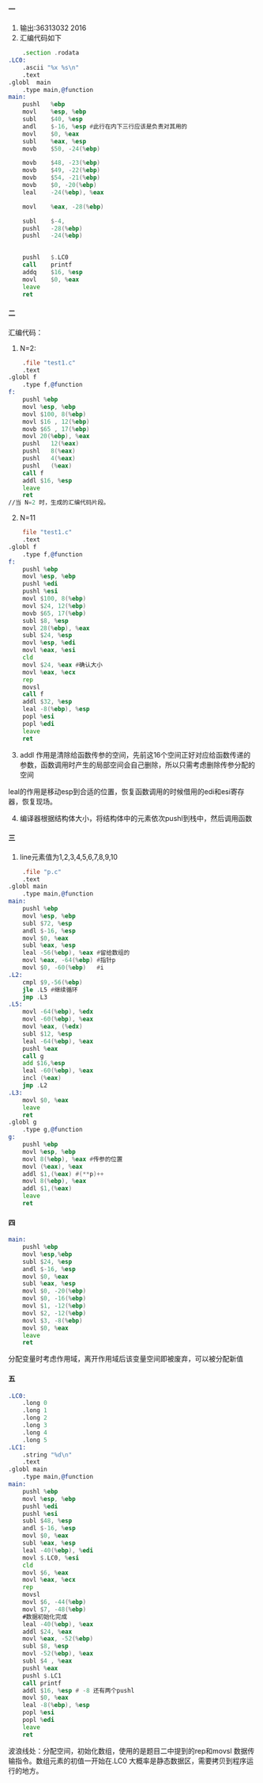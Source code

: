 #### 一

1. 输出:36313032 2016
2. 汇编代码如下 

```asm
	.section .rodata
.LC0:
	.ascii "%x %s\n"
	.text
.globl	main
	.type main,@function
main:
	pushl	%ebp
	movl	%esp, %ebp
	subl	$40, %esp
	andl 	$-16, %esp #此行在内下三行应该是负责对其用的
	movl 	$0, %eax
	subl 	%eax, %esp
	movb	$50, -24(%ebp)

	movb	$48, -23(%ebp)
	movb	$49, -22(%ebp)
	movb	$54, -21(%ebp)
	movb	$0, -20(%ebp)
	leal	-24(%ebp), %eax

	movl	%eax, -28(%ebp)

	subl 	$-4,
	pushl	-28(%ebp)
	pushl	-24(%ebp)
	

	pushl 	$.LC0
	call	printf
	addq	$16, %esp
	movl	$0, %eax
	leave
	ret
```

#### 二

汇编代码：
1. N=2:
```asm
	.file "test1.c"
	.text
.globl f
	.type f,@function
f:
	pushl %ebp
	movl %esp, %ebp
	movl $100, 8(%ebp)
	movl $16 , 12(%ebp)
	movb $65 , 17(%ebp) 
	movl 20(%ebp), %eax
	pushl	12(%eax)
	pushl	8(%eax)
	pushl	4(%eax)
	pushl	(%eax)
	call f
	addl $16, %esp
	leave
	ret
//当 N=2 时，生成的汇编代码片段。
```

2. N=11
```asm
	file "test1.c"
	.text
.globl f
	.type f,@function
f:
	pushl %ebp
	movl %esp, %ebp
	pushl %edi
	pushl %esi
	movl $100, 8(%ebp)
	movl $24, 12(%ebp)
	movb $65, 17(%ebp)
	subl $8, %esp
	movl 28(%ebp), %eax
	subl $24, %esp
	movl %esp, %edi
	movl %eax, %esi
	cld
	movl $24, %eax #确认大小
	movl %eax, %ecx
	rep
	movsl
	call f
	addl $32, %esp
	leal -8(%ebp), %esp
	popl %esi
	popl %edi
	leave
	ret
```

3. addl 作用是清除给函数传参的空间，先前这16个空间正好对应给函数传递的参数，函数调用时产生的局部空间会自己删除，所以只需考虑删除传参分配的空间

leal的作用是移动esp到合适的位置，恢复函数调用的时候借用的edi和esi寄存器，恢复现场。

4. 编译器根据结构体大小，将结构体中的元素依次pushl到栈中，然后调用函数

#### 三

1. line元素值为1,2,3,4,5,6,7,8,9,10

```asm
	.file "p.c"
	.text
.globl main
	.type main,@function
main:
	pushl %ebp
	movl %esp, %ebp
	subl $72, %esp
	andl $-16, %esp
	movl $0, %eax
	subl %eax, %esp
	leal -56(%ebp), %eax #留给数组的
	movl %eax, -64(%ebp) #指针p
	movl $0, -60(%ebp)	 #i
.L2:
	cmpl $9,-56(%ebp)
	jle .L5 #继续循环
	jmp .L3
.L5:
	movl -64(%ebp), %edx
	movl -60(%ebp), %eax
	movl %eax, (%edx)
	subl $12, %esp
	leal -64(%ebp), %eax
	pushl %eax
	call g
	add $16,%esp
	leal -60(%ebp), %eax
	incl (%eax)
	jmp .L2
.L3:
	movl $0, %eax
	leave
	ret
.globl g
	.type g,@function
g:
	pushl %ebp
	movl %esp, %ebp
	movl 8(%ebp), %eax #传参的位置
	movl (%eax), %eax
	addl $1,(%eax) #(**p)++
	movl 8(%ebp), %eax
	addl $1,(%eax)
	leave
	ret
```

#### 四

```asm
main:
	pushl %ebp
	movl %esp,%ebp
	subl $24, %esp
	andl $-16, %esp
	movl $0, %eax
	subl %eax, %esp
	movl $0, -20(%ebp)
	movl $0, -16(%ebp)
	movl $1, -12(%ebp)
	movl $2, -12(%ebp)
	movl $3, -8(%ebp)
	movl $0, %eax
	leave
	ret
```
分配变量时考虑作用域，离开作用域后该变量空间即被废弃，可以被分配新值

#### 五

```asm
.LC0:
	.long 0
	.long 1
	.long 2
	.long 3
	.long 4
	.long 5
.LC1:
	.string "%d\n"
	.text
.globl main
	.type main,@function
main:
	pushl %ebp
	movl %esp, %ebp
	pushl %edi
	pushl %esi
	subl $48, %esp
	andl $-16, %esp
	movl $0, %eax
	subl %eax, %esp
	leal -40(%ebp), %edi
	movl $.LC0, %esi
	cld
	movl $6, %eax
	movl %eax, %ecx
	rep
	movsl
	movl $6, -44(%ebp)
	movl $7, -48(%ebp)
	#数据初始化完成
	leal -40(%ebp), %eax
	addl $24, %eax
	movl %eax, -52(%ebp)
	subl $8, %esp
	movl -52(%ebp), %eax
	subl $4 , %eax
	pushl %eax
	pushl $.LC1
	call printf
	addl $16, %esp # -8 还有两个pushl
	movl $0, %eax
	leal -8(%ebp), %esp
	popl %esi
	popl %edi
	leave
	ret
```

波浪线处：分配空间，初始化数组，使用的是题目二中提到的rep和movsl 数据传输指令。数组元素的初值一开始在.LC0 大概率是静态数据区，需要拷贝到程序运行的地方。
